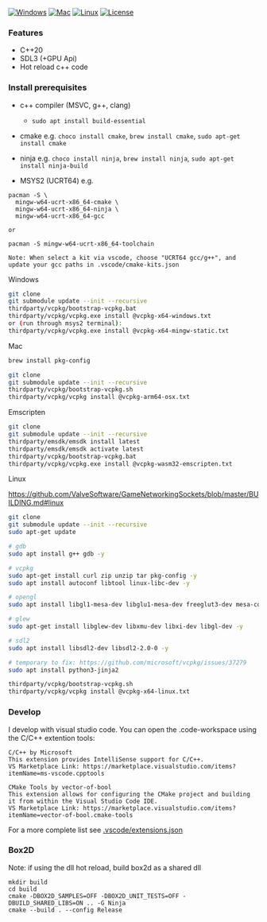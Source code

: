 [![Windows](https://github.com/Turtwiggy/game_engine/actions/workflows/windows.yml/badge.svg)](https://github.com/Turtwiggy/game_engine/actions/workflows/windows.yml)
[![Mac](https://github.com/Turtwiggy/game_engine/actions/workflows/mac.yml/badge.svg)](https://github.com/Turtwiggy/game_engine/actions/workflows/mac.yml)
[![Linux](https://github.com/Turtwiggy/game_engine/actions/workflows/linux.yml/badge.svg)](https://github.com/Turtwiggy/game_engine/actions/workflows/linux.yml)
[![License](https://img.shields.io/badge/License-Apache%202.0-blue.svg)](https://opensource.org/licenses/Apache-2.0)

### Features

- C++20
- SDL3 (+GPU Api)
- Hot reload c++ code

### Install prerequisites

- c++ compiler (MSVC, g++, clang)
  - `sudo apt install build-essential`
- cmake e.g. `choco install cmake`, `brew install cmake`, `sudo apt-get install cmake`
- ninja e.g. `choco install ninja`, `brew install ninja`, `sudo apt-get install ninja-build`

- MSYS2 (UCRT64) e.g.

```
pacman -S \
  mingw-w64-ucrt-x86_64-cmake \
  mingw-w64-ucrt-x86_64-ninja \
  mingw-w64-ucrt-x86_64-gcc

or

pacman -S mingw-w64-ucrt-x86_64-toolchain

Note: When select a kit via vscode, choose "UCRT64 gcc/g++", and update your gcc paths in .vscode/cmake-kits.json
```

Windows

```bash
git clone
git submodule update --init --recursive
thirdparty/vcpkg/bootstrap-vcpkg.bat
thirdparty/vcpkg/vcpkg.exe install @vcpkg-x64-windows.txt
or (run through msys2 terminal):
thirdparty/vcpkg/vcpkg.exe install @vcpkg-x64-mingw-static.txt
```

Mac

```bash
brew install pkg-config

git clone
git submodule update --init --recursive
thirdparty/vcpkg/bootstrap-vcpkg.sh
thirdparty/vcpkg/vcpkg install @vcpkg-arm64-osx.txt
```

Emscripten

```bash
git clone
git submodule update --init --recursive
thirdparty/emsdk/emsdk install latest
thirdparty/emsdk/emsdk activate latest
thirdparty/vcpkg/bootstrap-vcpkg.bat
thirdparty/vcpkg/vcpkg.exe install @vcpkg-wasm32-emscripten.txt
```

Linux

https://github.com/ValveSoftware/GameNetworkingSockets/blob/master/BUILDING.md#linux

```bash
git clone
git submodule update --init --recursive
sudo apt-get update

# gdb
sudo apt install g++ gdb -y

# vcpkg
sudo apt-get install curl zip unzip tar pkg-config -y
sudo apt install autoconf libtool linux-libc-dev -y

# opengl
sudo apt install libgl1-mesa-dev libglu1-mesa-dev freeglut3-dev mesa-common-dev -y

# glew
sudo apt-get install libglew-dev libxmu-dev libxi-dev libgl-dev -y

# sdl2
sudo apt install libsdl2-dev libsdl2-2.0-0 -y

# temporary to fix: https://github.com/microsoft/vcpkg/issues/37279
sudo apt install python3-jinja2

thirdparty/vcpkg/bootstrap-vcpkg.sh
thirdparty/vcpkg/vcpkg install @vcpkg-x64-linux.txt

```

### Develop

I develop with visual studio code. You can open the .code-workspace using the C/C++ extention tools:

    C/C++ by Microsoft
    This extension provides IntelliSense support for C/C++.
    VS Marketplace Link: https://marketplace.visualstudio.com/items?itemName=ms-vscode.cpptools

    CMake Tools by vector-of-bool
    This extension allows for configuring the CMake project and building it from within the Visual Studio Code IDE.
    VS Marketplace Link: https://marketplace.visualstudio.com/items?itemName=vector-of-bool.cmake-tools

For a more complete list see [.vscode/extensions.json](.vscode/extensions.json)

### Box2D

Note: if using the dll hot reload, build box2d as a shared dll

```
mkdir build
cd build
cmake -DBOX2D_SAMPLES=OFF -DBOX2D_UNIT_TESTS=OFF -DBUILD_SHARED_LIBS=ON .. -G Ninja
cmake --build . --config Release
```
